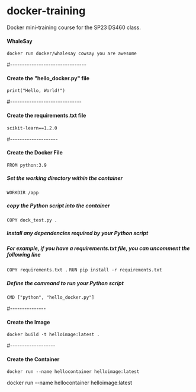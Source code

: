 # docker-training
Docker mini-training course for the SP23 DS460 class.

#### WhaleSay



`docker run docker/whalesay cowsay you are awesome`


#--------------------------------

#### Create the "hello_docker.py" file




`print("Hello, World!")`





#------------------------------

#### Create the requirements.txt file



`scikit-learn==1.2.0`


#--------------------

####  Create the Docker File



`FROM python:3.9`

##### Set the working directory within the container
`WORKDIR /app`

#####  copy the Python script into the container
`COPY dock_test.py .`

##### Install any dependencies required by your Python script
##### For example, if you have a requirements.txt file, you can uncomment the following line

`COPY requirements.txt .`
`RUN pip install -r requirements.txt`

##### Define the command to run your Python script
`CMD ["python", "hello_docker.py"]`




#---------------

#### Create the Image



`docker build -t helloimage:latest .`




#-------------------

####  Create the Container

`docker run --name hellocontainer helloimage:latest`


docker run --name hellocontainer helloimage:latest




